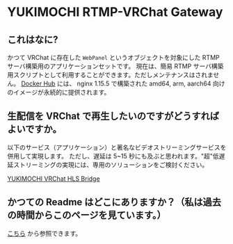 # YUKIMOCHI RTMP-VRChat Gateway

## これはなに?
かつて VRChat に存在した `WebPanel` というオブジェクトを対象にした RTMP サーバ構築用のアプリケーションセットです。
現在は、簡易 RTMP サーバ構築用スクリプトとして利用することができます。ただしメンテナンスはされません。
[Docker Hub](https://hub.docker.com/r/yukimochi/vrc_rtmp/) には、 nginx 1.15.5 で構築された amd64, arm, aarch64 向けのイメージが永続的に提供されます。

## 生配信を VRChat で再生したいのですがどうすればよいですか。
以下のサービス（アプリケーション）と著名なビデオストリーミングサービスを併用して実現します。
ただし、遅延は 5~15 秒にも及ぶと思われます。"超"低遅延ストリーミングの実現には、専用のソリューションをご検討ください。

[YUKIMOCHI VRChat HLS Bridge](https://github.com/yukimochi/VRC_HLS)

## かつての Readme はどこにありますか？（私は過去の時間からこのページを見ています。）
[こちら](./docs/readme.md) から参照できます。
